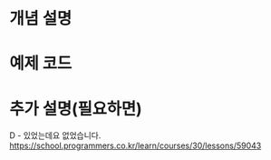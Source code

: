 # 개념 설명
# 예제 코드
# 추가 설명(필요하면)

D - 있었는데요 없었습니다.
https://school.programmers.co.kr/learn/courses/30/lessons/59043